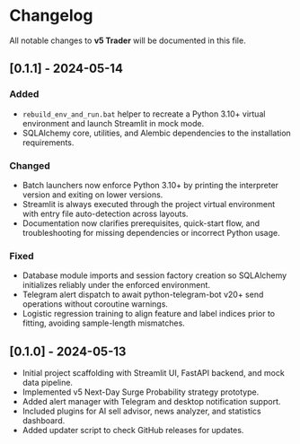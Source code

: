 # Changelog

All notable changes to **v5 Trader** will be documented in this file.

## [0.1.1] - 2024-05-14
### Added
- `rebuild_env_and_run.bat` helper to recreate a Python 3.10+ virtual environment and launch Streamlit in mock mode.
- SQLAlchemy core, utilities, and Alembic dependencies to the installation requirements.

### Changed
- Batch launchers now enforce Python 3.10+ by printing the interpreter version and exiting on lower versions.
- Streamlit is always executed through the project virtual environment with entry file auto-detection across layouts.
- Documentation now clarifies prerequisites, quick-start flow, and troubleshooting for missing dependencies or incorrect Python usage.

### Fixed
- Database module imports and session factory creation so SQLAlchemy initializes reliably under the enforced environment.
- Telegram alert dispatch to await python-telegram-bot v20+ send operations without coroutine warnings.
- Logistic regression training to align feature and label indices prior to fitting, avoiding sample-length mismatches.

## [0.1.0] - 2024-05-13
- Initial project scaffolding with Streamlit UI, FastAPI backend, and mock data pipeline.
- Implemented v5 Next-Day Surge Probability strategy prototype.
- Added alert manager with Telegram and desktop notification support.
- Included plugins for AI sell advisor, news analyzer, and statistics dashboard.
- Added updater script to check GitHub releases for updates.
